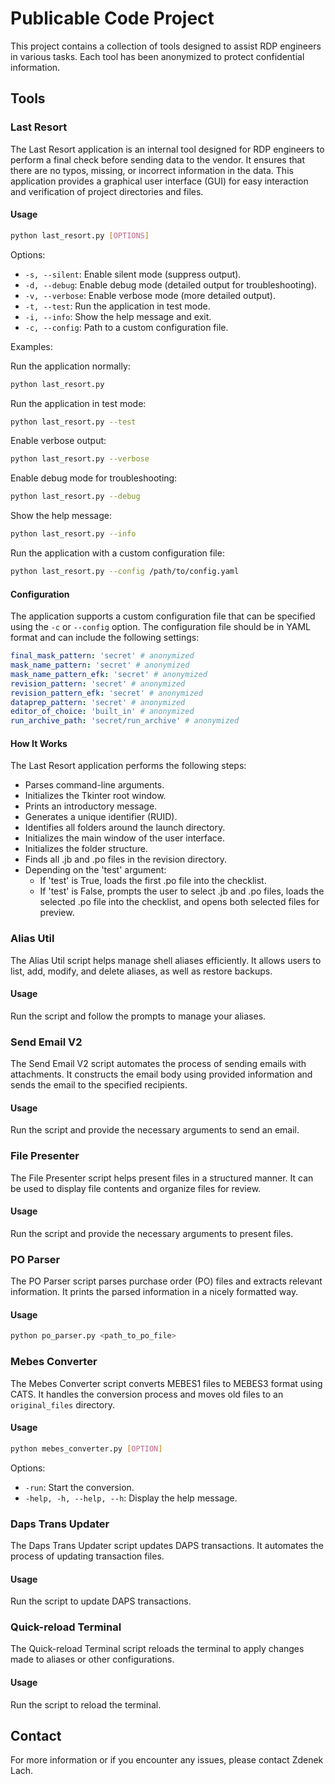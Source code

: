 # Publicable Code Project

This project contains a collection of tools designed to assist RDP engineers in various tasks. Each tool has been anonymized to protect confidential information.

## Tools

### Last Resort

The Last Resort application is an internal tool designed for RDP engineers to perform a final check before sending data to the vendor. It ensures that there are no typos, missing, or incorrect information in the data. This application provides a graphical user interface (GUI) for easy interaction and verification of project directories and files.

#### Usage

```sh
python last_resort.py [OPTIONS]
```

Options:

- `-s, --silent`: Enable silent mode (suppress output).
- `-d, --debug`: Enable debug mode (detailed output for troubleshooting).
- `-v, --verbose`: Enable verbose mode (more detailed output).
- `-t, --test`: Run the application in test mode.
- `-i, --info`: Show the help message and exit.
- `-c, --config`: Path to a custom configuration file.

Examples:

Run the application normally:

```sh
python last_resort.py
```

Run the application in test mode:

```sh
python last_resort.py --test
```

Enable verbose output:

```sh
python last_resort.py --verbose
```

Enable debug mode for troubleshooting:

```sh
python last_resort.py --debug
```

Show the help message:

```sh
python last_resort.py --info
```

Run the application with a custom configuration file:

```sh
python last_resort.py --config /path/to/config.yaml
```

#### Configuration

The application supports a custom configuration file that can be specified using the `-c` or `--config` option. The configuration file should be in YAML format and can include the following settings:

```yaml
final_mask_pattern: 'secret' # anonymized
mask_name_pattern: 'secret' # anonymized
mask_name_pattern_efk: 'secret' # anonymized
revision_pattern: 'secret' # anonymized
revision_pattern_efk: 'secret' # anonymized
dataprep_pattern: 'secret' # anonymized
editor_of_choice: 'built_in' # anonymized
run_archive_path: 'secret/run_archive' # anonymized
```

#### How It Works

The Last Resort application performs the following steps:

- Parses command-line arguments.
- Initializes the Tkinter root window.
- Prints an introductory message.
- Generates a unique identifier (RUID).
- Identifies all folders around the launch directory.
- Initializes the main window of the user interface.
- Initializes the folder structure.
- Finds all .jb and .po files in the revision directory.
- Depending on the 'test' argument:
  - If 'test' is True, loads the first .po file into the checklist.
  - If 'test' is False, prompts the user to select .jb and .po files, loads the selected .po file into the checklist, and opens both selected files for preview.

### Alias Util

The Alias Util script helps manage shell aliases efficiently. It allows users to list, add, modify, and delete aliases, as well as restore backups.

#### Usage

Run the script and follow the prompts to manage your aliases.

### Send Email V2

The Send Email V2 script automates the process of sending emails with attachments. It constructs the email body using provided information and sends the email to the specified recipients.

#### Usage

Run the script and provide the necessary arguments to send an email.

### File Presenter

The File Presenter script helps present files in a structured manner. It can be used to display file contents and organize files for review.

#### Usage

Run the script and provide the necessary arguments to present files.

### PO Parser

The PO Parser script parses purchase order (PO) files and extracts relevant information. It prints the parsed information in a nicely formatted way.

#### Usage

```sh
python po_parser.py <path_to_po_file>
```

### Mebes Converter

The Mebes Converter script converts MEBES1 files to MEBES3 format using CATS. It handles the conversion process and moves old files to an `original_files` directory.

#### Usage

```sh
python mebes_converter.py [OPTION]
```

Options:

- `-run`: Start the conversion.
- `-help, -h, --help, --h`: Display the help message.

### Daps Trans Updater

The Daps Trans Updater script updates DAPS transactions. It automates the process of updating transaction files.

#### Usage

Run the script to update DAPS transactions.

### Quick-reload Terminal

The Quick-reload Terminal script reloads the terminal to apply changes made to aliases or other configurations.

#### Usage

Run the script to reload the terminal.

## Contact

For more information or if you encounter any issues, please contact Zdenek Lach.
